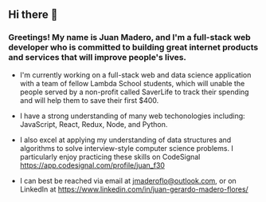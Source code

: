 ## Hi there 👋

<!--
**jmadflo/jmadflo** is a ✨ _special_ ✨ repository because its `README.md` (this file) appears on your GitHub profile.
-->
### Greetings! My name is Juan Madero, and I'm a full-stack web developer who is committed to building great internet products and services that will improve people's lives. 

- I'm currently working on a full-stack web and data science application with a team of fellow Lambda School students, which will unable the people served by a non-profit called SaverLife to track their spending and will help them to save their first $400.
- I have a strong understanding of many web techonologies including: JavaScript, React, Redux, Node, and Python.
- I also excel at applying my understanding of data structures and algorithms to solve interview-style computer science problems. I particularly enjoy practicing these skills on CodeSignal https://app.codesignal.com/profile/juan_f30

- I can best be reached via email at jmaderoflo@outlook.com, or on LinkedIn at https://www.linkedin.com/in/juan-gerardo-madero-flores/
